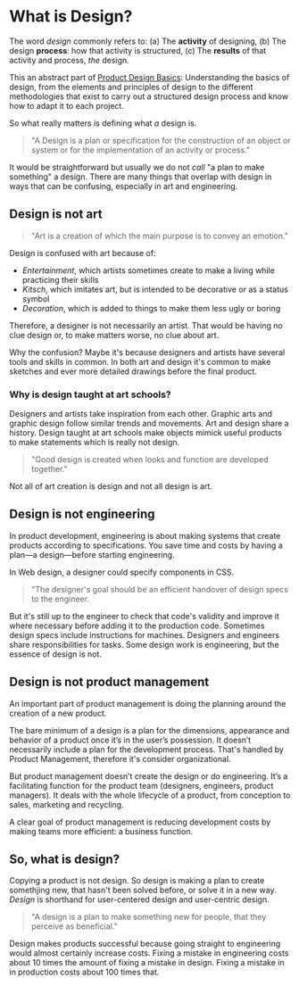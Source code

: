 # What is Design?

The word _design_ commonly refers to: (a) The **activity** of designing, (b) The design **process**: how that activity is structured, (c) The **results** of that activity and process, _the_ design.

This an abstract part of [Product Design Basics](https://www.uxdatabase.io/learning-blocks/block-i-product-design-basics): Understanding the basics of design, from the elements and principles of design to the different methodologies that exist to carry out a structured design process and know how to adapt it to each project.

So what really matters is defining what _a_ design is.

> "A Design is a plan or specification for the construction of an object or system or for the implementation of an activity or process."

It would be straightforward but usually we do not _call_ "a plan to make something" a design. There are many things that overlap with design in ways that can be confusing, especially in art and engineering.

## Design is not art

> "Art is a creation of which the main purpose is to convey an emotion."

Design is confused with art because of:

- _Entertainment_, which artists sometimes create to make a living while practicing their skills
- _Kitsch_, which imitates art, but is intended to be decorative or as a status symbol
- _Decoration_, which is added to things to make them less ugly or boring

Therefore, a designer is not necessarily an artist. That would be having no clue design or, to make matters worse, no clue about art.

Why the confusion? Maybe it's because designers and artists have several tools and skills in common. In both art and design it's common to make sketches and ever more detailed drawings before the final product.

### Why is design taught at art schools?

Designers and artists take inspiration from each other. Graphic arts and graphic design follow similar trends and movements. Art and design share a history. Design taught at art schools make objects mimick useful products to make statements which is really not design.

> "Good design is created when looks and function are developed together."

Not all of art creation is design and not all design is art.

## Design is not engineering

In product development, engineering is about making systems that create products according to specifications. You save time and costs by having a plan—a design—before starting engineering.

In Web design, a designer could specify components in CSS.

> "The designer's goal should be an efficient handover of design specs to the engineer.

But it's still up to the engineer to check that code's validity and improve it where necessary before adding it to the production code. Sometimes design specs include instructions for machines. Designers and engineers share responsibilities for tasks. Some design work is engineering, but the essence of design is not.

## Design is not product management

An important part of product management is doing the planning around the creation of a new product.

The bare minimum of a design is a plan for the dimensions, appearance and behavior of a product once it’s in the user’s possession. It doesn’t necessarily include a plan for the development process. That's handled by Product Management, therefore it's consider organizational.

But product management doesn’t create the design or do engineering. It’s a facilitating function for the product team (designers, engineers, product managers). It deals with the whole lifecycle of a product, from conception to sales, marketing and recycling.

A clear goal of product management is reducing development costs by making teams more efficient: a business function.

## So, what is design?

Copying a product is not design. So design is making a plan to create somethjing new, that hasn't been solved before, or solve it in a new way. _Design_ is shorthand for user-centered design and user-centric design.

> "A design is a plan to make something new for people, that they perceive as beneficial."

Design makes products successful because going straight to engineering would almost certainly increase costs. Fixing a mistake in engineering costs about 10 times the amount of fixing a mistake in design. Fixing a mistake in in production costs about 100 times that.
